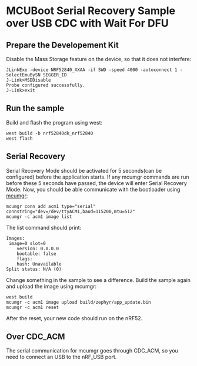 # MCUBoot Serial Recovery Sample over USB CDC with Wait For DFU

## Prepare the Developement Kit
Disable the Mass Storage feature on the device, so that it does not interfere:
```
JLinkExe -device NRF52840_XXAA -if SWD -speed 4000 -autoconnect 1 -SelectEmuBySN SEGGER_ID
J-Link>MSDDisable
Probe configured successfully.
J-Link>exit
```

## Run the sample
Build and flash the program using west:
```
west build -b nrf52840dk_nrf52840
west flash
```

## Serial Recovery
Serial Recovery Mode should be activated for 5 seconds(can be configured) before the application starts. If any mcumgr commands are run before these 5 seconds have passed, the device will enter Serial Recovery Mode.
Now, you should be able communicate with the bootloader using [mcumgr](https://developer.nordicsemi.com/nRF_Connect_SDK/doc/2.0.2/zephyr/guides/device_mgmt/mcumgr.html):
```
mcumgr conn add acm1 type="serial" connstring="dev=/dev/ttyACM1,baud=115200,mtu=512"
mcumgr -c acm1 image list
```
The list command should print:
```
Images:
 image=0 slot=0
    version: 0.0.0.0
    bootable: false
    flags:
    hash: Unavailable
Split status: N/A (0)
```

Change something in the sample to see a difference. Build the sample again and upload the image using mcumgr:
```
west build 
mcumgr -c acm1 image upload build/zephyr/app_update.bin
mcumgr -c acm1 reset
```

After the reset, your new code should run on the nRF52.

## Over CDC_ACM
The serial communication for mcumgr goes through CDC_ACM, so you need to connect an USB to the nRF_USB port.
